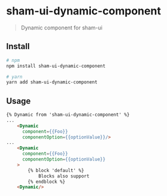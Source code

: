 # sham-ui-dynamic-component

> Dynamic component for sham-ui

## Install
```bash
# npm
npm install sham-ui-dynamic-component
```

```bash
# yarn
yarn add sham-ui-dynamic-component
```

## Usage
```html
{% Dynamic from 'sham-ui-dynamic-component' %}
...
    <Dynamic 
      component={{Foo}} 
      componentOption={{optionValue}}/>
...
    <Dynamic 
      component={{Foo}} 
      componentOption={{optionValue}}
    >
        {% block 'default' %}
            Blocks also support
        {% endblock %}
    <Dynamic/>
```

